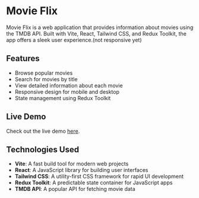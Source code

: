 # Movie Flix


Movie Flix is a web application that provides information about movies using the TMDB API. Built with Vite, React, Tailwind CSS, and Redux Toolkit, the app offers a sleek  user experience.(not responsive yet)

## Features

- Browse popular movies
- Search for movies by title
- View detailed information about each movie
- Responsive design for mobile and desktop
- State management using Redux Toolkit

## Live Demo

Check out the live demo [here](https://movie-flix-beta.vercel.app/).


## Technologies Used

- **Vite**: A fast build tool for modern web projects
- **React**: A JavaScript library for building user interfaces
- **Tailwind CSS**: A utility-first CSS framework for rapid UI development
- **Redux Toolkit**: A predictable state container for JavaScript apps
- **TMDB API**: A popular API for fetching movie data


